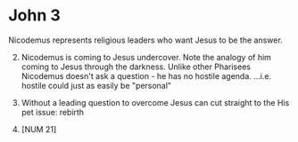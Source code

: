 # John 3


Nicodemus represents religious leaders who want Jesus to be the answer.

2) Nicodemus is coming to Jesus undercover.
Note the analogy of him coming to Jesus through the darkness.
Unlike other Pharisees Nicodemus doesn't ask a question - he has no hostile agenda.
...i.e. hostile could just as easily be "personal"

3) Without a leading question to overcome Jesus can cut straight to the His pet issue: rebirth


14) [NUM 21]

